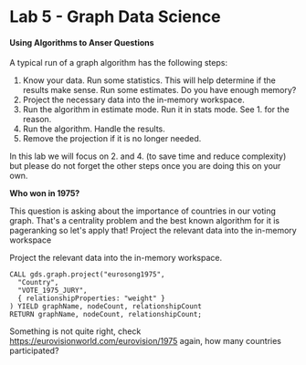 # Lab 5 - Graph Data Science 

#### Using Algorithms to Anser Questions
A typical run of a graph algorithm has the following steps:
1. Know your data. Run some statistics. This will help determine if the results make sense. Run some estimates. Do you have enough memory?
2. Project the necessary data into the in-memory workspace. 
3. Run the algorithm in estimate mode. Run it in stats mode. See 1. for the reason.
4. Run the algorithm. Handle the results.
5. Remove the projection if it is no longer needed.

In this lab we will focus on 2. and 4. (to save time and reduce complexity) but please do not forget the other steps once you are doing this on your own. 

**Who won in 1975?**

This question is asking about the importance of countries in our voting graph. That's a centrality problem and the best known algorithm for it is pageranking so let's apply that!
Project the relevant data into the in-memory workspace

Project the relevant data into the in-memory workspace.

    CALL gds.graph.project("eurosong1975",
      "Country",
      "VOTE_1975_JURY",
      { relationshipProperties: "weight" }
    ) YIELD graphName, nodeCount, relationshipCount
    RETURN graphName, nodeCount, relationshipCount;

Something is not quite right, check https://eurovisionworld.com/eurovision/1975 again, how many countries participated? 

